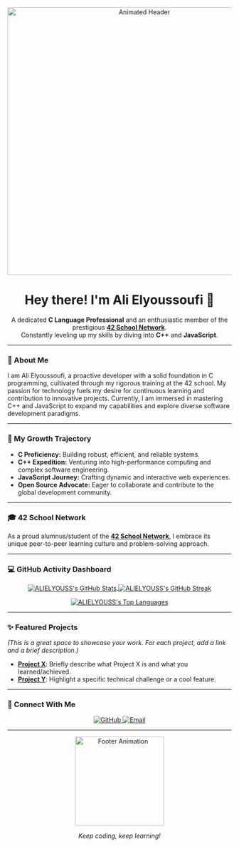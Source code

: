 <div align="center">
  <!-- Animated GIF - You can find more at gifer.com or similar sites. Choose one relevant to coding or your interests. -->
  <img src="https://media.giphy.com/media/VzHj6zMh3m50j/giphy.gif" alt="Animated Header" width="600"/>
</div>

<h1 align="center">Hey there! I'm Ali Elyoussoufi 👋</h1>

<p align="center">
  A dedicated <strong>C Language Professional</strong> and an enthusiastic member of the prestigious <strong><a href="https://www.42.fr/" target="_blank" rel="noopener noreferrer">42 School Network</a></strong>.
  <br>
  Constantly leveling up my skills by diving into <strong>C++</strong> and <strong>JavaScript</strong>.
</p>

---

### 🌟 About Me

I am Ali Elyoussoufi, a proactive developer with a solid foundation in C programming, cultivated through my rigorous training at the 42 school. My passion for technology fuels my desire for continuous learning and contribution to innovative projects. Currently, I am immersed in mastering C++ and JavaScript to expand my capabilities and explore diverse software development paradigms.

---

### 🚀 My Growth Trajectory

*   <strong>C Proficiency:</strong> Building robust, efficient, and reliable systems.
*   <strong>C++ Expedition:</strong> Venturing into high-performance computing and complex software engineering.
*   <strong>JavaScript Journey:</strong> Crafting dynamic and interactive web experiences.
*   <strong>Open Source Advocate:</strong> Eager to collaborate and contribute to the global development community.

---

### 🎓 42 School Network

As a proud alumnus/student of the **[42 School Network](https://www.42.fr/)**, I embrace its unique peer-to-peer learning culture and problem-solving approach.

<!-- You can optionally add a 42 badge here if you find one you like! Search GitHub for "42 badge markdown" or use custom SVG badges. -->
<!-- Example of how a badge might look (replace URL with an actual badge URL): -->
<!-- <p align="center"><img src="https://img.shields.io/badge/42-Network-212529?style=flat&logo=42-school&logoColor=white" alt="42 School Network"/></p> -->


---

### 💻 GitHub Activity Dashboard

<p align="center">
  <!-- Customize colors for stats: bg_color, text_color, title_color, icon_color, etc. -->
  <a href="https://github.com/ALIELYOUSS" target="_blank" rel="noopener noreferrer">
    <img align="center" src="https://github-readme-stats.vercel.app/api?username=ALIELYOUSS&show_icons=true&hide_border=true&bg_color=00000000&title_color=00FFFF&text_color=ffffff&icon_color=00FFFF&rank_color=2d2d2d&card_width=400&theme=dracula" alt="ALIELYOUSS's GitHub Stats"/>
  </a>
  <a href="https://github.com/ALIELYOUSS" target="_blank" rel="noopener noreferrer">
    <img align="center" src="https://github-readme-streak-stats.herokuapp.com?user=ALIELYOUSS&hide_border=true&background=00000000&stroke=00FFFF&side_streak_banana=true&mode=weekly&title_streak_color=00FFFF&ring_color=00FFFF&fire_color=F39C12&icon_color=00FFFF&text_color=ffffff&border_color=00000000&theme=dracula&card_width=360" alt="ALIELYOUSS's GitHub Streak"/>
  </a>
</p>
<p align="center">
  <a href="https://github.com/ALIELYOUSS" target="_blank" rel="noopener noreferrer">
    <img align="center" src="https://github-readme-stats.vercel.app/api/top-langs?username=ALIELYOUSS&layout=compact&hide_title=true&hide_border=true&bg_color=00000000&text_color=ffffff&title_color=00FFFF&icon_color=00FFFF&langs_count=8&theme=dracula" alt="ALIELYOUSS's Top Languages"/>
  </a>
</p>

---

### ✨ Featured Projects

*(This is a great space to showcase your work. For each project, add a link and a brief description.)*

*   <strong>[Project X](https://github.com/ALIELYOUSS/Project-X)</strong>: Briefly describe what Project X is and what you learned/achieved.
*   <strong>[Project Y](https://github.com/ALIELYOUSS/Project-Y)</strong>: Highlight a specific technical challenge or a cool feature.

---

### 🔗 Connect With Me

<p align="center">
  <a href="https://github.com/ALIELYOUSS" target="_blank" rel="noopener noreferrer">
    <img src="https://img.shields.io/badge/-GitHub-000000?style=flat&logo=github&logoColor=white" alt="GitHub"/>
  </a>
  <a href="mailto:elyoussali25@gmail.com" target="_blank" rel="noopener noreferrer">
    <img src="https://img.shields.io/badge/-Email-007BFF?style=flat&logo=email&logoColor=white" alt="Email"/>
  </a>
  <!-- Add more links as needed (e.g., LinkedIn) -->
  <!-- <a href="https://www.linkedin.com/in/your-linkedin/" target="_blank" rel="noopener noreferrer">
    <img src="https://img.shields.io/badge/-LinkedIn-0077B5?style=flat&logo=linkedin&logoColor=white" alt="LinkedIn"/>
  </a> -->
</p>

---

<div align="center">
  <!-- Footer animation example -->
  <img src="https://media.giphy.com/media/jI2mT6wGz4G8HjV1c9/giphy.gif" alt="Footer Animation" width="200"/>
  <br>
  <p><em>Keep coding, keep learning!</em></p>
</div>
